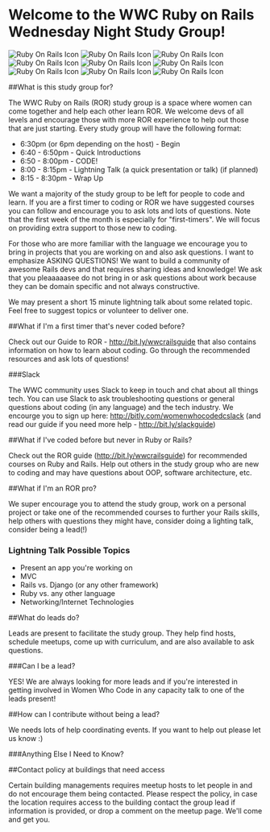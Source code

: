 # Welcome to the WWC Ruby on Rails Wednesday Night Study Group!

![Ruby On Rails Icon](http://files.softicons.com/download/application-icons/ruby-programming-icons-by-ahmad-galal/png/48/RubyOnRails.png)
![Ruby On Rails Icon](http://files.softicons.com/download/application-icons/ruby-programming-icons-by-ahmad-galal/png/48/RubyOnRails.png)
![Ruby On Rails Icon](http://files.softicons.com/download/application-icons/ruby-programming-icons-by-ahmad-galal/png/48/RubyOnRails.png)
![Ruby On Rails Icon](http://files.softicons.com/download/application-icons/ruby-programming-icons-by-ahmad-galal/png/48/RubyOnRails.png)
![Ruby On Rails Icon](http://files.softicons.com/download/application-icons/ruby-programming-icons-by-ahmad-galal/png/48/RubyOnRails.png)
![Ruby On Rails Icon](http://files.softicons.com/download/application-icons/ruby-programming-icons-by-ahmad-galal/png/48/RubyOnRails.png)
![Ruby On Rails Icon](http://files.softicons.com/download/application-icons/ruby-programming-icons-by-ahmad-galal/png/48/RubyOnRails.png)
![Ruby On Rails Icon](http://files.softicons.com/download/application-icons/ruby-programming-icons-by-ahmad-galal/png/48/RubyOnRails.png)
![Ruby On Rails Icon](http://files.softicons.com/download/application-icons/ruby-programming-icons-by-ahmad-galal/png/48/RubyOnRails.png)

##What is this study group for?

The WWC Ruby on Rails (ROR) study group is a space where women can come together and help each other learn ROR. We welcome devs of all levels and encourage those with more ROR experience to help out those that are just starting. Every study group will have the following format:

* 6:30pm (or 6pm depending on the host) - Begin
* 6:40 - 6:50pm - Quick Introductions 
* 6:50 - 8:00pm - CODE!
* 8:00 - 8:15pm - Lightning Talk (a quick presentation or talk) (if planned)
* 8:15 - 8:30pm - Wrap Up 

We want a majority of the study group to be left for people to code and learn. If you are a first timer to coding or ROR we have suggested courses you can follow and encourage you to ask lots and lots of questions. Note that the first week of the month is especially for "first-timers". We will focus on providing extra support to those new to coding. 

For those who are more familiar with the language we encourage you to bring in projects that you are working on and also ask questions. I want to emphasize ASKING QUESTIONS! We want to build a community of awesome Rails devs and that requires sharing ideas and knowledge! We ask that you pleaaaaasee do not bring in or ask questions about work because they can be domain specific and not always constructive. 

We may present a short 15 minute lightning talk about some related topic. Feel free to suggest topics or volunteer to deliver one.

##What if I'm a first timer that's never coded before?

Check out our Guide to ROR - http://bit.ly/wwcrailsguide that also contains information on how to learn about coding. Go through the recommended resources and ask lots of questions!

###Slack

The WWC community uses Slack to keep in touch and chat about all things tech. You can use Slack to ask troubleshooting questions or general questions about coding (in any language) and the tech industry. We encourge you to sign up here:  http://bitly.com/womenwhocodedcslack (and read our guide if you need more help - http://bit.ly/slackguide)

##What if I've coded before but never in Ruby or Rails?

Check out the ROR guide (http://bit.ly/wwcrailsguide) for recommended courses on Ruby and Rails. Help out others in the study group who are new to coding and may have questions about OOP, software architecture, etc. 

##What if I'm an ROR pro?

We super encourage you to attend the study group, work on a personal project or take one of the recommended courses to further your Rails skills, help others with questions they might have, consider doing a lighting talk, consider being a lead(!)

### Lightning Talk Possible Topics

* Present an app you're working on
* MVC
* Rails vs. Django (or any other framework)
* Ruby vs. any other language
* Networking/Internet Technologies

##What do leads do?

Leads are present to facilitate the study group. They help find hosts, schedule meetups, come up with curriculum, and are also available to ask questions.

###Can I be a lead?

YES! We are always looking for more leads and if you're interested in getting involved in Women Who Code in any capacity talk to one of the leads present!

##How can I contribute without being a lead?

We needs lots of help coordinating events. If you want to help out please let us know :)

###Anything Else I Need to Know?

##Contact policy at buildings that need access 

Certain building managements requires meetup hosts to let people in and do not encourage them being contacted. Please respect the policy, in case the location requires access to the building contact the group lead if information is provided, or drop a comment on the meetup page. We'll come and get you. 

